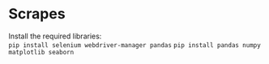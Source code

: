 # Scrapes

Install the required libraries:  
```pip install selenium webdriver-manager pandas```
```pip install pandas numpy matplotlib seaborn```
